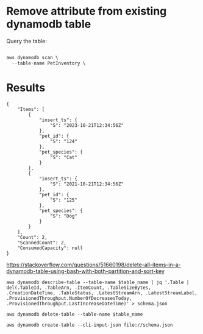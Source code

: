 # Remove attribute from existing dynamodb table




Query the table:
```javascript

aws dynamodb scan \
  --table-name PetInventory \
```

# Results
```
{
    "Items": [
        {
            "insert_ts": {
                "S": "2023-10-21T12:34:56Z"
            },
            "pet_id": {
                "S": "124"
            },
            "pet_species": {
                "S": "Cat"
            }
        },
        {
            "insert_ts": {
                "S": "2021-10-21T12:34:56Z"
            },
            "pet_id": {
                "S": "125"
            },
            "pet_species": {
                "S": "Dog"
            }
        }
    ],
    "Count": 2,
    "ScannedCount": 2,
    "ConsumedCapacity": null
}
```


https://stackoverflow.com/questions/51660198/delete-all-items-in-a-dynamodb-table-using-bash-with-both-partition-and-sort-key

```
aws dynamodb describe-table --table-name $table_name | jq '.Table | del(.TableId, .TableArn, .ItemCount, .TableSizeBytes, .CreationDateTime, .TableStatus, .LatestStreamArn, .LatestStreamLabel, .ProvisionedThroughput.NumberOfDecreasesToday, .ProvisionedThroughput.LastIncreaseDateTime)' > schema.json

aws dynamodb delete-table --table-name $table_name

aws dynamodb create-table --cli-input-json file://schema.json
```
